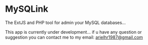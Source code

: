 MySQLink
========

The ExtJS and PHP tool for admin your MySQL databases...

This app is currently under development... if u have any question or suggestion you can contact me to my email: arielhr1987@gmail.com
